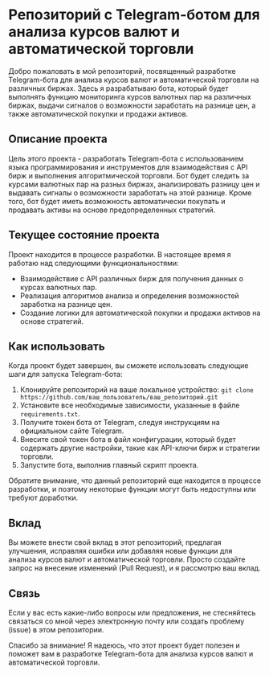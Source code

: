 # Репозиторий с Telegram-ботом для анализа курсов валют и автоматической торговли

Добро пожаловать в мой репозиторий, посвященный разработке Telegram-бота для анализа курсов валют и автоматической торговли на различных биржах. Здесь я разрабатываю бота, который будет выполнять функцию мониторинга курсов валютных пар на различных биржах, выдачи сигналов о возможности заработать на разнице цен, а также автоматической покупки и продажи активов.

## Описание проекта

Цель этого проекта - разработать Telegram-бота с использованием языка программирования и инструментов для взаимодействия с API бирж и выполнения алгоритмической торговли. Бот будет следить за курсами валютных пар на разных биржах, анализировать разницу цен и выдавать сигналы о возможности заработать на этой разнице. Кроме того, бот будет иметь возможность автоматически покупать и продавать активы на основе предопределенных стратегий.

## Текущее состояние проекта

Проект находится в процессе разработки. В настоящее время я работаю над следующими функциональностями:
- Взаимодействие с API различных бирж для получения данных о курсах валютных пар.
- Реализация алгоритмов анализа и определения возможностей заработка на разнице цен.
- Создание логики для автоматической покупки и продажи активов на основе стратегий.

## Как использовать

Когда проект будет завершен, вы сможете использовать следующие шаги для запуска Telegram-бота:

1. Клонируйте репозиторий на ваше локальное устройство: `git clone https://github.com/ваш_пользователь/ваш_репозиторий.git`
2. Установите все необходимые зависимости, указанные в файле `requirements.txt`.
3. Получите токен бота от Telegram, следуя инструкциям на официальном сайте Telegram.
4. Внесите свой токен бота в файл конфигурации, который будет содержать другие настройки, такие как API-ключи бирж и стратегии торговли.
5. Запустите бота, выполнив главный скрипт проекта.

Обратите внимание, что данный репозиторий еще находится в процессе разработки, и поэтому некоторые функции могут быть недоступны или требуют доработки.

## Вклад

Вы можете внести свой вклад в этот репозиторий, предлагая улучшения, исправляя ошибки или добавляя новые функции для анализа курсов валют и автоматической торговли. Просто создайте запрос на внесение изменений (Pull Request), и я рассмотрю ваш вклад.

## Связь

Если у вас есть какие-либо вопросы или предложения, не стесняйтесь связаться со мной через электронную почту или создать проблему (issue) в этом репозитории.

Спасибо за внимание! Я надеюсь, что этот проект будет полезен и поможет вам в разработке Telegram-бота для анализа курсов валют и автоматической торговли.
